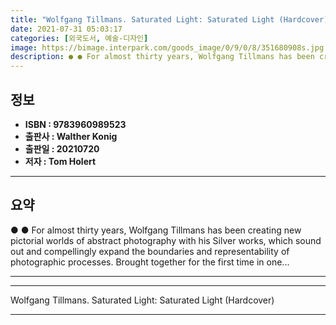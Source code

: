 ```yaml
---
title: "Wolfgang Tillmans. Saturated Light: Saturated Light (Hardcover)"
date: 2021-07-31 05:03:17
categories: [외국도서, 예술-디자인]
image: https://bimage.interpark.com/goods_image/0/9/0/8/351680908s.jpg
description: ● ● For almost thirty years, Wolfgang Tillmans has been creating new pictorial worlds of abstract photography with his Silver works, which sound out and compe
---
```


## **정보**

- **ISBN : 9783960989523**
- **출판사 : Walther Konig**
- **출판일 : 20210720**
- **저자 : Tom Holert**

------



## **요약**

●  ●  For almost thirty years, Wolfgang Tillmans has been creating new pictorial worlds of abstract photography with his Silver works, which sound out and compellingly expand the boundaries and representability of photographic processes. Brought together for the first time in one... 

------



------


Wolfgang Tillmans. Saturated Light: Saturated Light (Hardcover) 

------


